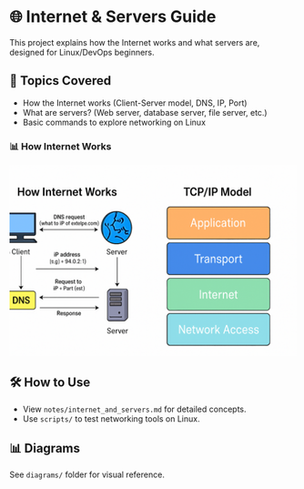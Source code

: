 # 🌐 Internet & Servers Guide

This project explains how the Internet works and what servers are, designed for Linux/DevOps beginners.

## 📖 Topics Covered

- How the Internet works (Client-Server model, DNS, IP, Port)
- What are servers? (Web server, database server, file server, etc.)
- Basic commands to explore networking on Linux

### 📊 How Internet Works

![Internet Flow](diagrams/client-dns-server-flow.png)

## 🛠️ How to Use

- View `notes/internet_and_servers.md` for detailed concepts.
- Use `scripts/` to test networking tools on Linux.

## 📊 Diagrams

See `diagrams/` folder for visual reference.
